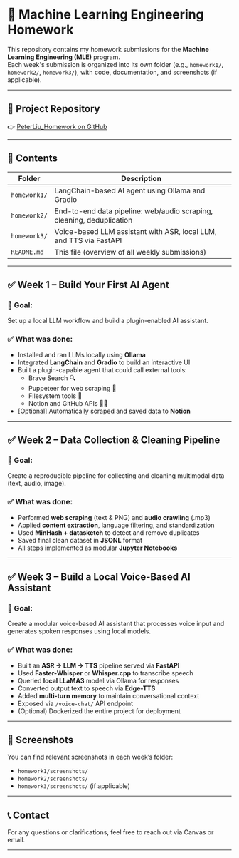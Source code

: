 # 🧠 Machine Learning Engineering Homework

This repository contains my homework submissions for the **Machine Learning Engineering (MLE)** program.  
Each week's submission is organized into its own folder (e.g., `homework1/`, `homework2/`, `homework3/`), with code, documentation, and screenshots (if applicable).

---

## 🔗 Project Repository

👉 [PeterLiu_Homework on GitHub](https://github.com/inference-ai-course/PeterLiu_Homework)

---

## 📁 Contents

| Folder       | Description                                                                 |
|--------------|-----------------------------------------------------------------------------|
| `homework1/` | LangChain-based AI agent using Ollama and Gradio                           |
| `homework2/` | End-to-end data pipeline: web/audio scraping, cleaning, deduplication      |
| `homework3/` | Voice-based LLM assistant with ASR, local LLM, and TTS via FastAPI         |
| `README.md`  | This file (overview of all weekly submissions)                             |

---

## ✅ Week 1 – Build Your First AI Agent

### 🎯 Goal:

Set up a local LLM workflow and build a plugin-enabled AI assistant.

### ✅ What was done:

- Installed and ran LLMs locally using **Ollama**
- Integrated **LangChain** and **Gradio** to build an interactive UI
- Built a plugin-capable agent that could call external tools:
  - Brave Search 🔍
  - Puppeteer for web scraping 📄
  - Filesystem tools 📁
  - Notion and GitHub APIs 🧠🐙
- [Optional] Automatically scraped and saved data to **Notion**

---

## ✅ Week 2 – Data Collection & Cleaning Pipeline

### 🎯 Goal:

Create a reproducible pipeline for collecting and cleaning multimodal data (text, audio, image).

### ✅ What was done:

- Performed **web scraping** (text & PNG) and **audio crawling** (.mp3)
- Applied **content extraction**, language filtering, and standardization
- Used **MinHash + datasketch** to detect and remove duplicates
- Saved final clean dataset in **JSONL** format
- All steps implemented as modular **Jupyter Notebooks**

---

## ✅ Week 3 – Build a Local Voice-Based AI Assistant

### 🎯 Goal:

Create a modular voice-based AI assistant that processes voice input and generates spoken responses using local models.

### ✅ What was done:

- Built an **ASR → LLM → TTS** pipeline served via **FastAPI**
- Used **Faster-Whisper** or **Whisper.cpp** to transcribe speech
- Queried **local LLaMA3** model via Ollama for responses
- Converted output text to speech via **Edge-TTS**
- Added **multi-turn memory** to maintain conversational context
- Exposed via `/voice-chat/` API endpoint
- (Optional) Dockerized the entire project for deployment

---

## 📸 Screenshots

You can find relevant screenshots in each week’s folder:

- `homework1/screenshots/`
- `homework2/screenshots/`
- `homework3/screenshots/` (if applicable)

---

## 📞 Contact

For any questions or clarifications, feel free to reach out via Canvas or email.

---


